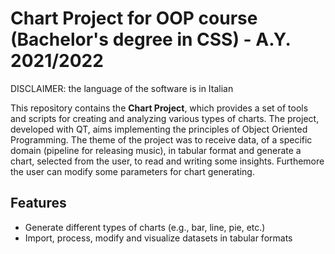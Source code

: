 # Chart Project for OOP course (Bachelor's degree in CSS) - A.Y. 2021/2022

DISCLAIMER: the language of the software is in Italian

This repository contains the **Chart Project**, which provides a set of tools and scripts for creating and analyzing various types of charts. The project, developed with QT, aims implementing the principles of Object Oriented Programming. The theme of the project was to receive data, of a specific domain (pipeline for releasing music), in tabular format and generate a chart, selected from the user, to read and writing some insights. Furthemore the user can modify some parameters for chart generating.

## Features
- Generate different types of charts (e.g., bar, line, pie, etc.)
- Import, process, modify and visualize datasets in tabular formats
